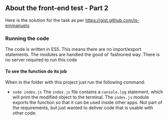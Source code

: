## About the front-end test - Part 2

Here is the solution for the task as per https://gist.github.com/is-emmanuelo



### Running the code

The code is written in ES5. This means there are no import/export statements. The modules are handled the good ol' fashioned way.
There is no server required to run this code

#### To see the function do its job
When in the folder with this project just run the following command:
* `node index.js`
The `index.js` file contains a `console.log` statement, which will print the modified object to the terminal. The `index.js` module exports the function so that it can be used inside other apps. Not part of the requirements, but just wanted to deliver code that is usable with other code.